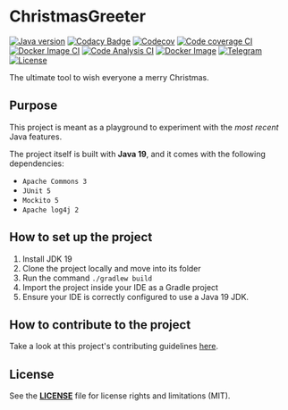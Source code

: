 # ChristmasGreeter

[![Java version](https://badgen.net/badge/Java/Java%2019/orange?icon=https://raw.githubusercontent.com/rob93c/BadgenIcons/master/icons/java-logo.svg&labelColor=292f35&label)](https://github.com/rob93c/ChristmasGreeter/search?l=java)
[![Codacy Badge](https://badgen.net/codacy/grade/361904c6ec0d4a1490aa7d5593f8e26a?icon=https://raw.githubusercontent.com/rob93c/BadgenIcons/master/icons/codacy-logo.svg&labelColor=292f35&label=Code%20quality)](https://www.codacy.com/gh/rob93c/ChristmasGreeter/dashboard)
[![Codecov](https://badgen.net/badge/codecov/coverage/3bbe58?icon=https://raw.githubusercontent.com/rob93c/BadgenIcons/master/icons/codecov-logo.svg&labelColor=292f35&label=codecov)](https://app.codecov.io/gh/rob93c/ChristmasGreeter)
[![Code coverage CI](https://github.com/rob93c/ChristmasGreeter/actions/workflows/coverage.yml/badge.svg)](https://github.com/rob93c/ChristmasGreeter/actions/workflows/coverage.yml)
[![Docker Image CI](https://github.com/rob93c/ChristmasGreeter/actions/workflows/docker-image.yml/badge.svg)](https://github.com/rob93c/ChristmasGreeter/actions/workflows/docker-image.yml)
[![Code Analysis CI](https://github.com/rob93c/ChristmasGreeter/actions/workflows/codeql-analysis.yml/badge.svg)](https://github.com/rob93c/ChristmasGreeter/actions/workflows/codeql-analysis.yml)
[![Docker Image](https://badgen.net/badge/docker/Docker?icon=docker&labelColor=292f35&label)](https://hub.docker.com/r/rob93c/christmas-greeter)
[![Telegram](https://badgen.net/badge/telegram/Telegram?icon=telegram&labelColor=292f35&label)](https://t.me/rob93c)
[![License](https://badgen.net/badge/license/MIT/grey?icon=https://raw.githubusercontent.com/rob93c/BadgenIcons/master/icons/license-paper.svg&labelColor=292f35&label)](LICENSE)

The ultimate tool to wish everyone a merry Christmas.

## Purpose

This project is meant as a playground to experiment with the _most recent_ Java features.

The project itself is built with **Java 19**, and it comes with the following dependencies:

* `Apache Commons 3`
* `JUnit 5`
* `Mockito 5`
* `Apache log4j 2`

## How to set up the project

1. Install JDK 19
2. Clone the project locally and move into its folder
3. Run the command `./gradlew build`
4. Import the project inside your IDE as a Gradle project
5. Ensure your IDE is correctly configured to use a Java 19 JDK.

## How to contribute to the project

Take a look at this project's contributing guidelines [here](CONTRIBUTING.md).

## License

See the [**LICENSE**](LICENSE) file for license rights and limitations (MIT).
